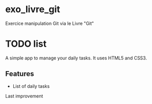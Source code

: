 # exo_livre_git
Exercice manipulation Git via le Livre "Git"

# TODO list
A simple app to manage your daily tasks.
It uses HTML5 and CSS3.
## Features
* List of daily tasks

Last improvement